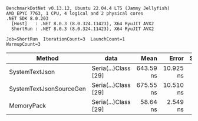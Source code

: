 ```

BenchmarkDotNet v0.13.12, Ubuntu 22.04.4 LTS (Jammy Jellyfish)
AMD EPYC 7763, 1 CPU, 4 logical and 2 physical cores
.NET SDK 8.0.203
  [Host]   : .NET 8.0.3 (8.0.324.11423), X64 RyuJIT AVX2
  ShortRun : .NET 8.0.3 (8.0.324.11423), X64 RyuJIT AVX2

Job=ShortRun  IterationCount=3  LaunchCount=1  
WarmupCount=3  

```
| Method                  | data                 | Mean      | Error     | StdDev   | Min       | Max       | Gen0   | Allocated |
|------------------------ |--------------------- |----------:|----------:|---------:|----------:|----------:|-------:|----------:|
| SystemTextJson          | Seria(...)Class [29] | 643.59 ns | 10.925 ns | 0.599 ns | 643.01 ns | 644.21 ns | 0.0038 |     392 B |
| SystemTextJsonSourceGen | Seria(...)Class [29] | 675.55 ns | 10.510 ns | 0.576 ns | 674.89 ns | 675.96 ns | 0.0048 |     464 B |
| MemoryPack              | Seria(...)Class [29] |  58.64 ns |  2.549 ns | 0.140 ns |  58.51 ns |  58.79 ns | 0.0014 |     120 B |
